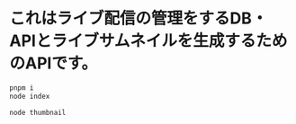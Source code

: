 # これはライブ配信の管理をするDB・APIとライブサムネイルを生成するためのAPIです。

```bash
pnpm i
node index
```

```bash
node thumbnail
```